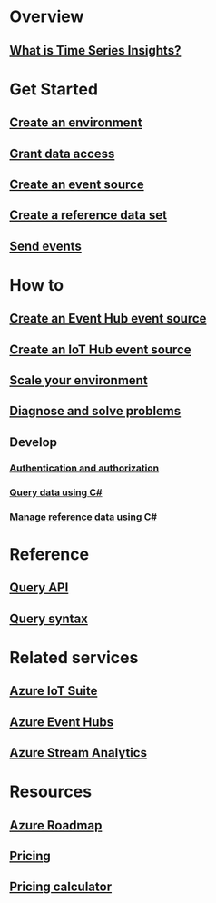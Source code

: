 # Overview
## [What is Time Series Insights?](time-series-insights-overview.md)

# Get Started
## [Create an environment](time-series-insights-get-started.md)
## [Grant data access](time-series-insights-data-access.md)
## [Create an event source](time-series-insights-add-event-source.md)
## [Create a reference data set](time-series-insights-add-reference-data-set.md)
## [Send events](time-series-insights-send-events.md)

# How to
## [Create an Event Hub event source](time-series-insights-how-to-add-an-event-source-eventhub.md)
## [Create an IoT Hub event source](time-series-insights-how-to-add-an-event-source-iothub.md)
## [Scale your environment](time-series-insights-how-to-scale-your-environment.md)
## [Diagnose and solve problems](time-series-insights-diagnose-and-solve-problems.md)
## Develop
### [Authentication and authorization](time-series-insights-authentication-and-authorization.md)
### [Query data using C#](time-series-insights-query-data-csharp.md)
### [Manage reference data using C#](time-series-insights-manage-reference-data-csharp.md)

# Reference
## [Query API](/rest/api/time-series-insights/time-series-insights-reference-queryapi)
## [Query syntax](/rest/api/time-series-insights/time-series-insights-reference-query-syntax)

# Related services
## [Azure IoT Suite](/azure/iot-suite/)
## [Azure Event Hubs](/azure/event-hubs/)
## [Azure Stream Analytics](/azure/stream-analytics/)

# Resources
## [Azure Roadmap](https://azure.microsoft.com/roadmap/?category=internet-of-things)
## [Pricing](https://azure.microsoft.com/pricing/details/time-series-insights/)
## [Pricing calculator](https://azure.microsoft.com/pricing/calculator/)
